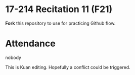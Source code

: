 # 17-214 Recitation 11 (F21)
**Fork** this repository to use for practicing Github flow.

# Attendance
nobody


This is Kuan editing.
Hopefully a conflict could be triggered.
